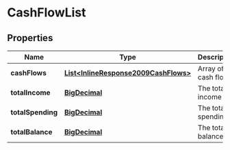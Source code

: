 
# CashFlowList

## Properties
Name | Type | Description | Notes
------------ | ------------- | ------------- | -------------
**cashFlows** | [**List&lt;InlineResponse2009CashFlows&gt;**](InlineResponse2009CashFlows.md) | Array of cash flows | 
**totalIncome** | [**BigDecimal**](BigDecimal.md) | The total income | 
**totalSpending** | [**BigDecimal**](BigDecimal.md) | The total spending | 
**totalBalance** | [**BigDecimal**](BigDecimal.md) | The total balance | 



